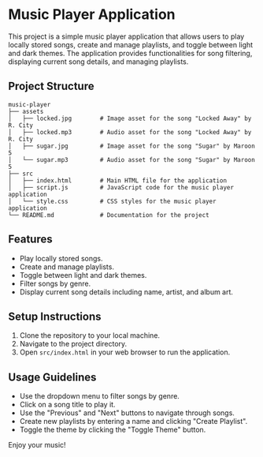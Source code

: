 # Music Player Application

This project is a simple music player application that allows users to play locally stored songs, create and manage playlists, and toggle between light and dark themes. The application provides functionalities for song filtering, displaying current song details, and managing playlists.

## Project Structure

```
music-player
├── assets
│   ├── locked.jpg        # Image asset for the song "Locked Away" by R. City
│   ├── locked.mp3        # Audio asset for the song "Locked Away" by R. City
│   ├── sugar.jpg         # Image asset for the song "Sugar" by Maroon 5
│   └── sugar.mp3         # Audio asset for the song "Sugar" by Maroon 5
├── src
│   ├── index.html        # Main HTML file for the application
│   ├── script.js         # JavaScript code for the music player application
│   └── style.css         # CSS styles for the music player application
└── README.md             # Documentation for the project
```

## Features

- Play locally stored songs.
- Create and manage playlists.
- Toggle between light and dark themes.
- Filter songs by genre.
- Display current song details including name, artist, and album art.

## Setup Instructions

1. Clone the repository to your local machine.
2. Navigate to the project directory.
3. Open `src/index.html` in your web browser to run the application.

## Usage Guidelines

- Use the dropdown menu to filter songs by genre.
- Click on a song title to play it.
- Use the "Previous" and "Next" buttons to navigate through songs.
- Create new playlists by entering a name and clicking "Create Playlist".
- Toggle the theme by clicking the "Toggle Theme" button.

Enjoy your music!